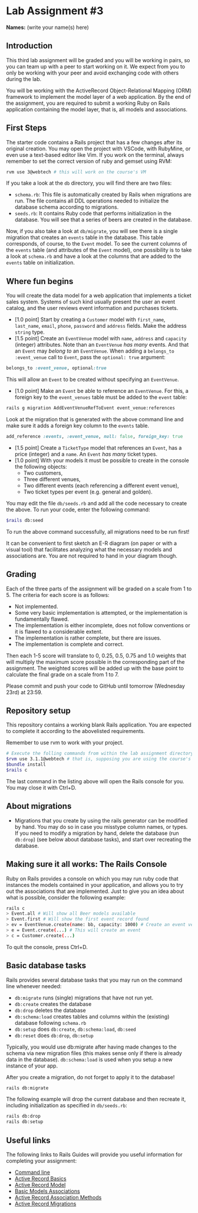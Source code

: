 # Lab Assignment #3
**Names:** (write your name(s) here)

## Introduction

This third lab assignment will be graded and you will be working in pairs, so you can team up with a peer to start working on it. We expect from you to only be working with your peer and avoid exchanging code with others during the lab.

You will be working with the ActiveRecord Object-Relational Mapping (ORM) framework to implement the model layer of a web application. By the end of the assignment, you are required to submit a working Ruby on Rails application containing the model layer, that is, all models and associations.

## First Steps

The starter code contains a Rails project that has a few changes after its original creation. You may open the project with VSCode, with RubyMine, or even use a text-based editor like Vim. If you work on the terminal, always remember to set the correct version of ruby and gemset using RVM:

```sh
rvm use 3@webtech # this will work on the course's VM
````

If you take a look at the `db` directory, you will find there are two files:

* `schema.rb`: This file is automatically created by Rails when migrations are run. The file contains all DDL operations needed to initialize the database schema according to migrations.
* `seeds.rb`: It contains Ruby code that performs initialization in the database. You will see that a series of beers are created in the database.

Now, if you also take a look at `db/migrate`, you will see there is a single migration that creates an `events` table in the database. This table corresponds, of course, to the `Event` model. To see the current columns of the `events` table (and attributes of the `Event` model), one possibility is to take a look at `schema.rb` and have a look at the columns that are added to the `events` table on initialization. 

## Where fun begins

You will create the data model for a web application that implements a ticket sales system. Systems of such kind usually present the user an event catalog, and the user reviews event information and purchases tickets.

* [1.0 point] Start by creating a `Customer` model with `first_name`, `last_name`, `email`, `phone`, `password` and `address` fields. Make the address `string` type.
* [1.5 point] Create an `EventVenue` model with `name`, `address` and `capacity` (integer) attributes. Note than an `EventVenue` _has many_ events. And that an `Event` may _belong to_ an `EventVenue`. When adding a `belongs_to :event_venue` call to `Event`, pass the `optional: true` argument:

```ruby
belongs_to :event_venue, optional:true
```

This will allow an `Event` to be created without specifying an `EventVenue`.
* [1.0 point] Make an `Event` be able to reference an `EventVenue`. For this, a foreign key to the `event_venues` table must be added to the `event` table:
```sh
rails g migration AddEventVenueRefToEvent event_venue:references
```
Look at the migration that is generated with the above command line and make sure it adds a foreign key column to the `events` table.

```ruby
add_reference :events, :event_venue, null: false, foreign_key: true
```

* [1.5 point] Create a `TicketType` model that references an `Event`, has a price (integer) and a `name`. An `Event` _has many_ ticket types.
* [1.0 point] With your models it must be possible to create in the console the following objects:
  * Two customers,
  * Three different venues,
  * Two different events (each referencing a different event venue), 
  * Two ticket types per event (e.g. general and golden).

You may edit the file `db/seeds.rb` and add all the code necessary to create the above. To run your code, enter the following command:

```sh
$rails db:seed
```

To run the above command successfully, all migrations need to be run first!
  
It can be convenient to first sketch an E-R diagram (on paper or with a visual tool) that facilitates analyzing what the necessary models and associations are. You are not required to hand in your diagram though.

## Grading

Each of the three parts of the assignment will be graded on a scale from 1 to 5. The criteria for each score is as follows:

* Not implemented.
* Some very basic implementation is attempted, or the implementation is fundamentally flawed.
* The implementation is either incomplete, does not follow conventions or it is flawed to a considerable extent.
* The implementation is rather complete, but there are issues.
* The implementation is complete and correct.

Then each 1-5 score will translate to 0, 0.25, 0.5, 0.75 and 1.0 weights that will multiply the maximum score possible in the corresponding part of the assignment. The weighted scores will be added up with the base point to calculate the final grade on a scale from 1 to 7.

Please commit and push your code to GitHub until tomorrow (Wednesday 23rd) at 23:59.

## Repository setup

This repository contains a working blank Rails application. You are expected to complete it according to the abovelisted requirements.

Remember to use rvm to work with your project.

```sh
# Execute the folling commands from within the lab assignment directory:
$rvm use 3.1.1@webtech # that is, supposing you are using the course's VM with the webtech gemset.
$bundle install
$rails c
```

The last command in the listing above will open the Rails console for you. You may close it with Ctrl+D.

## About migrations

* Migrations that you create by using the rails generator can be modified by hand. You may do so in case you misstype column names, or types. If you need to modify a migration by hand, delete the database (run `db:drop`) (see below about database tasks), and start over recreating the database.

## Making sure it all works: The Rails Console

Ruby on Rails provides a console on which you may run ruby code that instances the models contained in your application, and allows you to try out the associations that are implemented. Just to give you an idea about what is possible, consider the following example:

```sh
rails c
> Event.all # Will show all Beer models available
> Event.first # Will show the first event record found
> ev = EventVenue.create(name: bb, capacity: 1000) # Create an event venue
> e = Event.create(...) # This will create an event
> c = Customer.create(...)
```

To quit the console, press Ctrl+D.

## Basic database tasks

Rails provides several database tasks that you may run on the command line whenever needed:

* `db:migrate` runs (single) migrations that have not run yet.
* `db:create` creates the database
* `db:drop` deletes the database
* `db:schema:load` creates tables and columns within the (existing) database following `schema.rb`
* `db:setup` does `db:create`, `db:schema:load`,  `db:seed`
* `db:reset` does `db:drop`, `db:setup`

Typically, you would use db:migrate after having made changes to the schema via new migration files (this makes sense only if there is already data in the database). `db:schema:load` is used when you setup a new instance of your app.

After you create a migration, do not forget to apply it to the database!

```sh
rails db:migrate
```

The following example will drop the current database and then recreate it, including initialization as specified in `db/seeds.rb`:

```sh
rails db:drop
rails db:setup
```

## Useful links

The following links to Rails Guides will provide you useful information for completing your assignment:

* [Command line](http://guides.rubyonrails.org/command_line.html)
* [Active Record Basics](http://guides.rubyonrails.org/active_record_basics.html)
* [Active Record Model](http://api.rubyonrails.org/classes/ActiveModel/Model.html)
* [Basic Models Associations](http://guides.rubyonrails.org/association_basics.html)
* [Active Record Association Methods](http://api.rubyonrails.org/classes/ActiveRecord/Associations/ClassMethods.html)
* [Active Record Migrations](http://edgeguides.rubyonrails.org/active_record_migrations.html)
